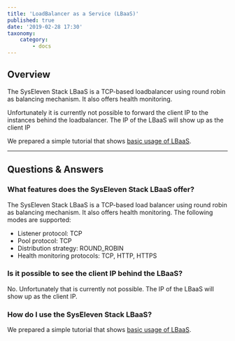 ```yaml
---
title: 'LoadBalancer as a Service (LBaaS)'
published: true
date: '2019-02-28 17:30'
taxonomy:
    category:
        - docs
---
```


## Overview

The SysEleven Stack LBaaS is a TCP-based loadbalancer using round robin as balancing mechanism.
It also offers health monitoring.

Unfortunately it is currently not possible to forward the client IP to the instances behind the loadbalancer. The IP of the LBaaS will show up as the client IP

We prepared a simple tutorial that shows [basic usage of LBaaS](../../../02.Tutorials/05.lbaas/docs.en.md).

---

## Questions & Answers

### What features does the SysEleven Stack LBaaS offer?

The SysEleven Stack LBaaS is a TCP-based load balancer using round robin as balancing mechanism.
It also offers health monitoring.
The following modes are supported:
- Listener protocol: TCP
- Pool protocol: TCP
- Distribution strategy: ROUND_ROBIN
- Health monitoring protocols: TCP, HTTP, HTTPS

### Is it possible to see the client IP behind the LBaaS?

No. Unfortunately that is currently not possible. The IP of the LBaaS will show up as the client IP.

### How do I use the SysEleven Stack LBaaS?

We prepared a simple tutorial that shows [basic usage of LBaaS](../../../02.Tutorials/05.lbaas/docs.en.md).
